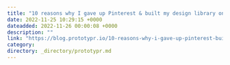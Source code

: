 ```yaml
---
title: "10 reasons why I gave up Pinterest & built my design library on Eagle"
date: 2022-11-25 10:29:15 +0000
dateadded: 2022-11-26 00:00:08 +0000
description: ""
link: "https://blog.prototypr.io/10-reasons-why-i-gave-up-pinterest-built-my-design-library-on-eagle-ab1cbfb0b51b?source=rss----eb297ea1161a---4"
category:
directory: _directory/prototypr.md
---
```


